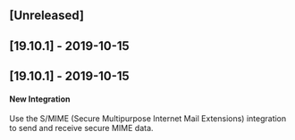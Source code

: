 ## [Unreleased]


## [19.10.1] - 2019-10-15


## [19.10.1] - 2019-10-15
#### New Integration
Use the S/MIME (Secure Multipurpose Internet Mail Extensions) integration to send and receive secure MIME data.